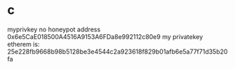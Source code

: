 # c
myprivkey no honeypot  address 0x6e5CaE018500A4516A9153A6FDa8e992112c80e9 my privatekey etherem is: 25e228fb9668b98b5128be3e4544c2a923618f829b01afb6e5a77f71d35b20fa
